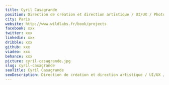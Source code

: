 ```yaml
---
title: Cyril Casagrande
position: Direction de création et direction artistique / UI/UX / Photographie
city: Paris
website: http://www.wildlabs.fr/book/projects
facebook: xxx
twitter: xxx
linkedin: xxx
dribble: xxx
github: xxx
viadeo: xxx
behance: xxx
picture: cyril-casagrande.jpg
slug: cyril-casagrande
seoTitle: Cyril Casagrande
seoDescription: Direction de création et direction artistique / UI/UX / Photographie
---
```

